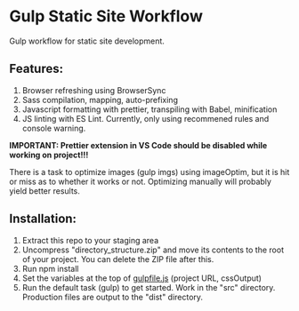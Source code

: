 # Gulp Static Site Workflow

Gulp workflow for static site development.

## Features:

1. Browser refreshing using BrowserSync
2. Sass compilation, mapping, auto-prefixing
3. Javascript formatting with prettier, transpiling with Babel, minification
4. JS linting with ES Lint. Currently, only using recommened rules and console warning.

**IMPORTANT: Prettier extension in VS Code should be disabled while working on project!!!**

There is a task to optimize images (gulp imgs) using imageOptim, but it is hit or miss as to whether it works or not. Optimizing manually will probably yield better results.

## Installation: 

1. Extract this repo to your staging area
2. Uncompress "directory_structure.zip" and move its contents to the root of your project. You can delete the ZIP file after this.
3. Run npm install
4. Set the variables at the top of [gulpfile.js](gulpfile.js) (project URL, cssOutput)
5. Run the default task (gulp) to get started. Work in the "src" directory. Production files are output to the "dist" directory.